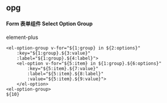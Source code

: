 ## opg
#### Form 表单组件 Select Option Group
element-plus <el-option-group>
```
<el-option-group v-for="${1:group} in ${2:options}"
	:key="${1:group}.${3:value}"
	:label="${1:group}.${4:label}">
	<el-option v-for="${5:item} in ${1:group}.${6:options}"
		:key="${5:item}.${7:value}"
		:label="${5:item}.${8:label}"
		:value="${5:item}.${9:value}">
	</el-option>
<el-option-group>
${10}
```